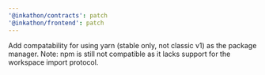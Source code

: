 ```yaml
---
'@inkathon/contracts': patch
'@inkathon/frontend': patch
---
```


Add compatability for using yarn (stable only, not classic v1) as the package manager. Note: npm is still not compatible as it lacks support for the workspace import protocol.
